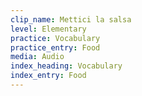 ```yaml
---
clip_name: Mettici la salsa
level: Elementary
practice: Vocabulary
practice_entry: Food
media: Audio
index_heading: Vocabulary
index_entry: Food
---
```

